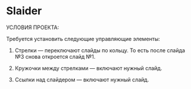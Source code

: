 # Slaider

УСЛОВИЯ ПРОЕКТА:

Требуется установить следующие управляющие элементы:

1. Стрелки — переключают слайды по кольцу. То есть после слайда №3 снова откроется слайд №1.

2. Кружочки между стрелками — включают нужный слайд.

3. Ссылки над слайдером — включают нужный слайд.
